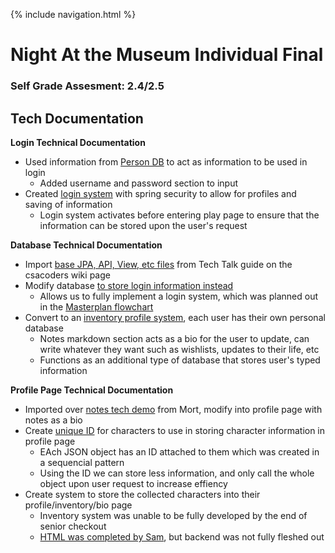 {% include navigation.html %}

# Night At the Museum Individual Final

### Self Grade Assesment: 2.4/2.5

## Tech Documentation

**Login Technical Documentation**
- Used information from [Person DB](https://github.com/zenxha/musicgacha/tree/main/src/main/java/com/musicgacha/controllers/database/person) to act as information to be used in login
  - Added username and password section to input  
- Created [login system](https://github.com/zenxha/musicgacha/tree/main/src/main/java/com/musicgacha/controllers/security) with spring security to allow for profiles and saving of information
  - Login system activates before entering play page to ensure that the information can be stored upon the user's request

**Database Technical Documentation**
- Import [base JPA, API, View, etc files](https://github.com/zenxha/musicgacha/tree/main/src/main/java/com/musicgacha/controllers/database/person) from Tech Talk guide on the csacoders wiki page
- Modify database [to store login information instead](https://github.com/zenxha/musicgacha/tree/main/src/main/java/com/musicgacha/controllers/database)
  - Allows us to fully implement a login system, which was planned out in the [Masterplan flowchart](https://docs.google.com/drawings/d/1J8H0ygz2QkCI40XRQpPd7W-9kpfUwOEN2dKYtuCUNqI/edit?usp=sharing)
- Convert to an [inventory profile system](https://github.com/zenxha/musicgacha/tree/main/src/main/java/com/musicgacha/controllers/database/note), each user has their own personal database
  - Notes markdown section acts as a bio for the user to update, can write whatever they want such as wishlists, updates to their life, etc
  - Functions as an additional type of database that stores user's typed information

**Profile Page Technical Documentation**
- Imported over [notes tech demo](https://github.com/zenxha/musicgacha/tree/main/src/main/java/com/musicgacha/controllers/database/note) from Mort, modify into profile page with notes as a bio
- Create [unique ID](https://github.com/zenxha/musicgacha/blob/6a1ef76752ce09fdc7434989592676fa50d11ee0/src/main/resources/static/json/characters/common.json#L30) for characters to use in storing character information in profile page
  - EAch JSON object has an ID attached to them which was created in a sequencial pattern
  - Using the ID we can store less information, and only call the whole object upon user request to increase effiency 
- Create system to store the collected characters into their profile/inventory/bio page
  - Inventory system was unable to be fully developed by the end of senior checkout
  - [HTML was completed by Sam](https://github.com/zenxha/musicgacha/blob/main/src/main/resources/templates/homesite/inventory.html), but backend was not fully fleshed out

